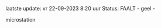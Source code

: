 laatste update: 
vr 22-09-2023  8:20   uur 
Status: FAALT - geel - 
<div class="service Y">microstation</div>